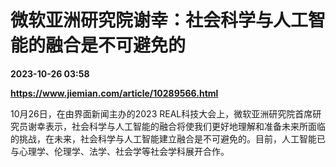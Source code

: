 # 微软亚洲研究院谢幸：社会科学与人工智能的融合是不可避免的

**2023-10-26 03:58**

**https://www.jiemian.com/article/10289566.html**

10月26日，在由界面新闻主办的2023 REAL科技大会上，微软亚洲研究院首席研究员谢幸表示，社会科学与人工智能的融合将使我们更好地理解和准备未来所面临的挑战，在未来，社会科学与人工智能建立融合是不可避免的。目前，人工智能已与心理学、伦理学、法学、社会学等社会学科展开合作。